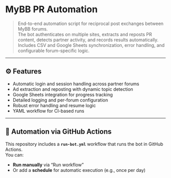 # MyBB PR Automation

> End-to-end automation script for reciprocal post exchanges between MyBB forums.  
> The bot authenticates on multiple sites, extracts and reposts PR content, detects partner activity, and records results automatically.  
> Includes CSV and Google Sheets synchronization, error handling, and configurable forum-specific logic.

---

## ⚙️ Features
- Automatic login and session handling across partner forums  
- Ad extraction and reposting with dynamic topic detection  
- Google Sheets integration for progress tracking  
- Detailed logging and per-forum configuration  
- Robust error handling and resume logic  
- YAML workflow for CI-based runs

---

## 🧩 Automation via GitHub Actions
This repository includes a **`run-bot.yml`** workflow that runs the bot in GitHub Actions.  
You can:
- **Run manually** via “Run workflow”  
- Or add a **schedule** for automatic execution (e.g., once per day)
